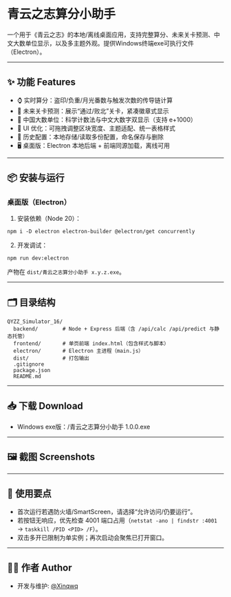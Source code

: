 # 青云之志算分小助手

一个用于《青云之志》的本地/离线桌面应用，支持完整算分、未来关卡预测、中文大数单位显示，以及多主题外观。提供Windows终端exe可执行文件（Electron）。

---

## ✨ 功能 Features
- ⌚ 实时算分：盗印/负重/月光番数与触发次数的传导链计算
- 🔮 未来关卡预测：展示“通过/败北”关卡，紧凑徽章式显示
- 🔢 中国大数单位：科学计数法与中文大数字双显示（支持 e+1000）
- 🎨 UI 优化：可拖拽调整区块宽度、主题适配、统一表格样式
- 💾 历史配置：本地存储/读取多份配置，命名保存与删除
- 🖥️ 桌面版：Electron 本地后端 + 前端同源加载，离线可用

---

## 📦 安装与运行

### 桌面版（Electron）
1. 安装依赖（Node 20）：
```
npm i -D electron electron-builder @electron/get concurrently
```
2. 开发调试：
```
npm run dev:electron
```

产物在 `dist/青云之志算分小助手 x.y.z.exe`。

---

## 🗂️ 目录结构
```
QYZZ_Simulator_16/
  backend/        # Node + Express 后端（含 /api/calc /api/predict 与静态托管）
  frontend/       # 单页前端 index.html（包含样式与脚本）
  electron/       # Electron 主进程（main.js）
  dist/           # 打包输出
  .gitignore
  package.json
  README.md
```

---

## 📥 下载 Download
- Windows exe版：/青云之志算分小助手 1.0.0.exe

---

## 🖼️ 截图 Screenshots


---

## 🧭 使用要点
- 首次运行若遇防火墙/SmartScreen，请选择“允许访问/仍要运行”。
- 若按钮无响应，优先检查 4001 端口占用（`netstat -ano | findstr :4001` → `taskkill /PID <PID> /F`）。
- 双击多开已限制为单实例；再次启动会聚焦已打开窗口。

---

## 👩‍💻 作者 Author
- 开发与维护: [@Xinqwq](https://github.com/Xinqwq)

